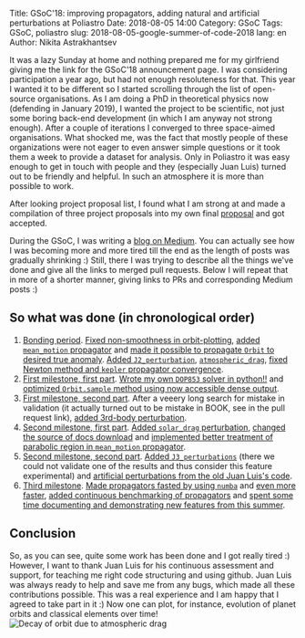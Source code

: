 Title: GSoC'18: improving propagators, adding natural and artificial perturbations at Poliastro
Date: 2018-08-05 14:00
Category: GSoC
Tags: GSoC, poliastro
slug: 2018-08-05-google-summer-of-code-2018
lang: en
Author: Nikita Astrakhantsev

It was a lazy Sunday at home and nothing prepared me for my girlfriend giving me the link for the GSoC'18 announcement page. I was considering participation a year ago, but had not enough resoluteness for that. This year I wanted it to be different so I started scrolling through the list of open-source organisations. As I am doing a PhD in theoretical physics now (defending in January 2019), I wanted the project to be scientific, not just some boring back-end development (in which I am anyway not strong enough). After a couple of iterations I converged to three space-aimed organisations. What shocked me, was the fact that mostly people of these organizations were not eager to even answer simple questions or it took them a week to provide a dataset for analysis. Only in Poliastro it was easy enough to get in touch with people and they (especially Juan Luis) turned out to be friendly and helpful. In such an atmosphere it is more than possible to work.

After looking project proposal list, I found what I am strong at and made a compilation of three project proposals into my own final [proposal](http://docs.poliastro.space/content/other/gsoc-18-astrakhantsev-proposal.pdf) and got accepted.

During the GSoC, I was writing a [blog on Medium](https://medium.com/@nikita.astronaut). You can actually see how I was becoming more and more tired till the end as the length of posts was gradually shrinking :) Still, there I was trying to describe all the things we've done and give all the links to merged pull requests. Below I will repeat that in more of a shorter manner, giving links to PRs and corresponding Medium posts :)

## So what was done (in chronological order)
1. [Bonding period](https://medium.com/@nikita.astronaut/my-bonding-period-working-for-gsoc18-poliastro-project-3aa10732b7c0). [Fixed non-smoothness in orbit-plotting](https://github.com/poliastro/poliastro/pull/320), [added `mean_motion` propagator](https://github.com/poliastro/poliastro/pull/322) and [made it possible to propagate `Orbit` to desired true anomaly](https://github.com/poliastro/poliastro/pull/334). [Added `J2_perturbation`](https://github.com/poliastro/poliastro/pull/341), [`atmospheric_drag`](https://github.com/poliastro/poliastro/pull/343), [fixed Newton method and `kepler` propagator convergence](https://github.com/poliastro/poliastro/pull/362).
2. [First milestone, first part](https://medium.com/@nikita.astronaut/the-end-of-may-in-gsoc18-poliastro-project-2d3ed2d6c9e0). [Wrote my own `DOP853` solver in python!!](https://github.com/poliastro/poliastro/pull/368) and [optimized `Orbit.sample` method using now accessible dense output](https://github.com/poliastro/poliastro/pull/379).
3. [First milestone, second part](https://medium.com/@nikita.astronaut/the-detective-story-3rd-body-perturbation-validation-8b260086ea0d). After a veeery long search for mistake in validation (it actually turned out to be mistake in BOOK, see in the pull request link), [added 3rd-body perturbation](https://github.com/poliastro/poliastro/pull/381).
4. [Second milestone, first part](https://medium.com/@nikita.astronaut/solar-drag-and-robust-kepler-equation-solution-694a4658c35b). [Added `solar_drag` perturbation](https://github.com/poliastro/poliastro/pull/388), [changed the source of docs download](https://github.com/poliastro/poliastro/pull/390) and [implemented better treatment of parabolic region in `mean_motion` propagator](https://github.com/poliastro/poliastro/pull/394).
5. [Second milestone, second part](https://medium.com/@nikita.astronaut/ending-of-2nd-evaluation-period-new-propagator-in-parabolic-region-j3-perturbation-continuous-17042f85d8b3). [Added `J3_perturbations`](https://github.com/poliastro/poliastro/pull/398) (there we could not validate one of the results and thus consider this feature experimental) and [artificial perturbations from the old Juan Luis's code](https://github.com/poliastro/poliastro/pull/400).
6. [Third milestone](https://medium.com/@nikita.astronaut/making-propagators-fast-again-and-more-a8df832ca7ec). [Made propagators fasted by using `numba`](https://github.com/poliastro/poliastro/pull/409) and [even more faster](https://github.com/poliastro/poliastro/pull/413), [added continuous benchmarking of propagators](https://github.com/poliastro/poliastro-benchmarks/pull/16) and [spent some time documenting and demonstrating new features from this summer](https://github.com/poliastro/poliastro/pull/428).

## Conclusion
So, as you can see, quite some work has been done and I got really tired :) However, I want to thank Juan Luis for his continuous assessment and support, for teaching me right code structuring and using github. Juan Luis was always ready to help and save me from any bugs, which made all these contributions possible. This was a real experience and I am happy that I agreed to take part in it :) Now one can plot, for instance, evolution of planet orbits and classical elements over time!
![Decay of orbit due to atmospheric drag](https://docs.poliastro.space/en/latest/_images/examples_Natural_and_artificial_perturbations_5_1.png)